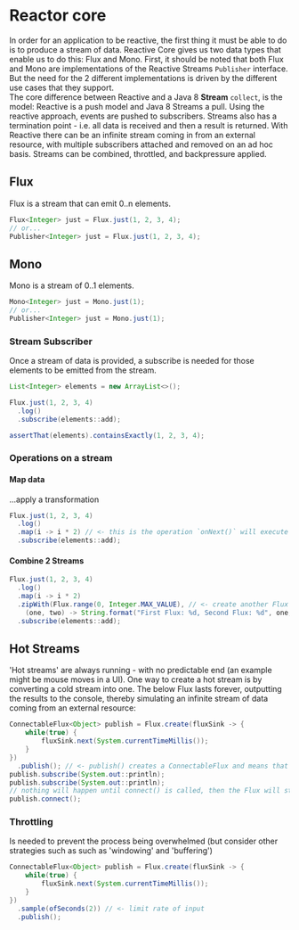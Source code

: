 # Reactor core
In order for an application to be reactive, the first thing it must be able to do is to produce a stream of data.  Reactive Core gives us two data types that enable us to do this: Flux and Mono.  First, it should be noted that both Flux and Mono are implementations of the Reactive Streams `Publisher` interface.  But the need for the 2 different implementations is driven by the different use cases that they support.  
The core difference between Reactive and a Java 8 __Stream__ `collect`, is the model: Reactive is a push model and Java 8 Streams a pull. Using the reactive approach, events are pushed to subscribers.  Streams also has a termination point - i.e. all data is received and then a result is returned.  With Reactive there can be an infinite stream coming in from an external resource, with multiple subscribers attached and removed on an ad hoc basis. Streams can be combined, throttled, and backpressure applied.
## Flux
Flux is a stream that can emit 0..n elements.
```Java
Flux<Integer> just = Flux.just(1, 2, 3, 4);
// or...
Publisher<Integer> just = Flux.just(1, 2, 3, 4);
```
## Mono
Mono is a stream of 0..1 elements.
```Java
Mono<Integer> just = Mono.just(1);
// or...
Publisher<Integer> just = Mono.just(1);
```
### Stream Subscriber
Once a stream of data is provided, a subscribe is needed for those elements to be emitted from the stream.
```Java
List<Integer> elements = new ArrayList<>();

Flux.just(1, 2, 3, 4)
  .log()
  .subscribe(elements::add);

assertThat(elements).containsExactly(1, 2, 3, 4);
```
### Operations on a stream
#### Map data  
...apply a transformation
```Java
Flux.just(1, 2, 3, 4)
  .log()
  .map(i -> i * 2) // <- this is the operation `onNext()` will execute
  .subscribe(elements::add);
```
#### Combine 2 Streams
```Java
Flux.just(1, 2, 3, 4)
  .log()
  .map(i -> i * 2)
  .zipWith(Flux.range(0, Integer.MAX_VALUE), // <- create another Flux that keeps incrementing by one and streaming it together with our original on
    (one, two) -> String.format("First Flux: %d, Second Flux: %d", one, two))
  .subscribe(elements::add);
```  

## Hot Streams
'Hot streams' are always running - with no predictable end (an example might be mouse moves in a UI).  One way to create a hot stream is by converting a cold stream into one. The below Flux lasts forever, outputting the results to the console, thereby simulating an infinite stream of data coming from an external resource:
```Java
ConnectableFlux<Object> publish = Flux.create(fluxSink -> {
    while(true) {
        fluxSink.next(System.currentTimeMillis());
    }
})
  .publish(); // <- publish() creates a ConnectableFlux and means that calling subscribe() won't cause it to start emitting, allowing us to add multiple subscriptions.
publish.subscribe(System.out::println);        
publish.subscribe(System.out::println);
// nothing will happen until connect() is called, then the Flux will start emitting:
publish.connect();
```
### Throttling
Is needed to prevent the process being overwhelmed (but consider other strategies such as such as 'windowing' and 'buffering')
```Java
ConnectableFlux<Object> publish = Flux.create(fluxSink -> {
    while(true) {
        fluxSink.next(System.currentTimeMillis());
    }
})
  .sample(ofSeconds(2)) // <- limit rate of input
  .publish();
```
